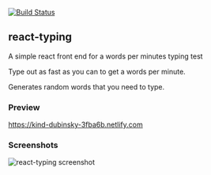 [![Build Status](https://travis-ci.org/Scoombe/react-typing.svg?branch=master)](https://travis-ci.org/Scoombe/react-typing)
## react-typing
A simple react front end for a words per minutes typing test

Type out as fast as you can to get a words per minute.

Generates random words that you need to type. 

### Preview
https://kind-dubinsky-3fba6b.netlify.com


### Screenshots
![react-typing screenshot](https://github.com/Scoombe/react-typing/blob/master/screenshots/Typing%20Screen%20Shot.png)




